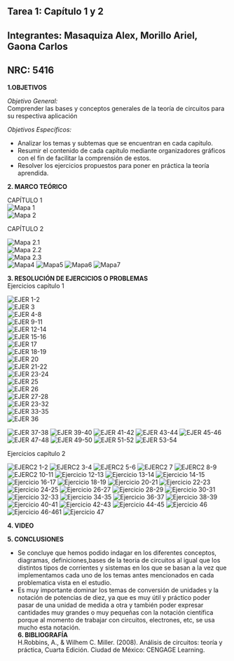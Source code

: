 ## Tarea 1: Capítulo 1 y 2     
## Integrantes: Masaquiza Alex, Morillo Ariel, Gaona Carlos    
## NRC: 5416   
**1.OBJETIVOS**  

  _Objetivo General:_       
 Comprender las bases y conceptos generales de la teoría de circuitos  para su respectiva aplicación 
 
_Objetivos Específicos:_       
*   Analizar los temas y subtemas que se encuentran en cada capitulo.
* Resumir el contenido de cada capitulo mediante organizadores gráficos  con el fin de facilitar la comprensión de estos.    
*  Resolver los ejercicios propuestos para poner en práctica la teoría aprendida. 

**2. MARCO TEÓRICO**   

CAPÍTULO 1    
![Mapa 1]( https://github.com/AlexMP98/Tarea/blob/main/Conceptos%20fundamentales%20de%20CD.jpg )    
![Mapa 2]( https://github.com/AlexMP98/Tarea/blob/main/Conceptos%20fundamentales%20de%20CD%20(2).png)     

CAPÍTULO 2     

![Mapa 2.1]( https://github.com/AlexMP98/Tarea/blob/main/Cuadro%201.PNG )   
![Mapa 2.2]( https://github.com/AlexMP98/Tarea/blob/main/cuadro2.PNG)     
![Mapa 2.3]( https://github.com/AlexMP98/Tarea/blob/main/Cuadro3.PNG)    
![Mapa4](https://github.com/AlexMP98/Tarea/blob/main/Corriente%202.4.jpg)
![Mapa5](https://github.com/AlexMP98/Tarea/blob/main/Fuente%20de%20voltaje%20de%20cd%20practicas%202.5.jpg)
![Mapa6](https://github.com/AlexMP98/Tarea/blob/main/Medicion%20de%20voltaje%20y%20corriente%202.6.jpg)
![Mapa7](https://github.com/AlexMP98/Tarea/blob/main/Fun.C%20Interruptores%2C%20fusibles%20e%20interruptores%20automaticos%202.7.jpg)    


**3. RESOLUCIÓN DE EJERCICIOS O PROBLEMAS**                      
Ejercicios capítulo 1     

![EJER 1-2]( https://github.com/AlexMP98/Tarea/blob/main/1-2.png)        
![EJER 3]( https://github.com/AlexMP98/Tarea/blob/main/3.png)   
![EJER 4-8]( https://github.com/AlexMP98/Tarea/blob/main/4-8.png)   
![EJER 9-11]( https://github.com/AlexMP98/Tarea/blob/main/9-11.png)    
![EJER 12-14]( https://github.com/AlexMP98/Tarea/blob/main/12-14.png)  
![EJER 15-16]( https://github.com/AlexMP98/Tarea/blob/main/15-16.png)   
![EJER 17]( https://github.com/AlexMP98/Tarea/blob/main/17.png)   
![EJER 18-19]( https://github.com/AlexMP98/Tarea/blob/main/18-19.png)    
![EJER 20]( https://github.com/AlexMP98/Tarea/blob/main/20.png)   
![EJER 21-22]( https://github.com/AlexMP98/Tarea/blob/main/21-22.png)    
![EJER 23-24]( https://github.com/AlexMP98/Tarea/blob/main/23-24.png)    
![EJER 25]( https://github.com/AlexMP98/Tarea/blob/main/25.png)    
![EJER 26]( https://github.com/AlexMP98/Tarea/blob/main/26.png)   
![EJER 27-28]( https://github.com/AlexMP98/Tarea/blob/main/27-28.png)     
![EJER 23-32]( https://github.com/AlexMP98/Tarea/blob/main/29-32.png)   
![EJER 33-35]( https://github.com/AlexMP98/Tarea/blob/main/33-35.png)   
![EJER 36](https://github.com/AlexMP98/Tarea/blob/main/Ejer%2036.png)

![EJER 37-38](https://github.com/AlexMP98/Tarea/blob/main/Ejer%2037-38.png)
![EJER 39-40](https://github.com/AlexMP98/Tarea/blob/main/Ejer%2039-40.png)
![EJER 41-42](https://github.com/AlexMP98/Tarea/blob/main/Ejer%2041-42.png)
![EJER 43-44](https://github.com/AlexMP98/Tarea/blob/main/Ejer%2043-44.png)
![EJER 45-46](https://github.com/AlexMP98/Tarea/blob/main/Ejer%2045-46.png)
![EJER 47-48](https://github.com/AlexMP98/Tarea/blob/main/Ejer%2047-48.png)
![EJER 49-50](https://github.com/AlexMP98/Tarea/blob/main/Ejer%2049-50.png)
![EJER 51-52](https://github.com/AlexMP98/Tarea/blob/main/Ejer%2051-52.png)
![EJER 53-54](https://github.com/AlexMP98/Tarea/blob/main/Ejer%2053-54.png)

Ejercicios capítulo 2

![EJERC2 1-2](https://github.com/AlexMP98/Tarea/blob/main/EjerC2%201-2.png)
![EJERC2 3-4](https://github.com/AlexMP98/Tarea/blob/main/EjerC2%203-4.png)
![EJERC2 5-6](https://github.com/AlexMP98/Tarea/blob/main/EjerC2%205-6.png)
![EJERC2 7](https://github.com/AlexMP98/Tarea/blob/main/EjerC2%207.png)
![EJERC2 8-9](https://github.com/AlexMP98/Tarea/blob/main/EjerC2%208-9.png)
![EJERC2 10-11](https://github.com/AlexMP98/Tarea/blob/main/EjerC2%2010-11.png)
![Ejercicio 12-13](https://github.com/AlexMP98/Tarea/blob/main/Ejercicio%201.PNG)
![Ejercicio 13-14](https://github.com/AlexMP98/Tarea/blob/main/Ejercicio%202.PNG)
![Ejercicio 14-15](https://github.com/AlexMP98/Tarea/blob/main/Ejercicio%203.PNG)
![Ejercicio 16-17](https://github.com/AlexMP98/Tarea/blob/main/Ejercicio%204.PNG)
![Ejercicio 18-19](https://github.com/AlexMP98/Tarea/blob/main/Ejercicio%205.PNG)
![Ejercicio 20-21](https://github.com/AlexMP98/Tarea/blob/main/Ejercicio%206.PNG)
![Ejercicio 22-23](https://github.com/AlexMP98/Tarea/blob/main/Ejercicio%207.PNG)
![Ejercicio 24-25](https://github.com/AlexMP98/Tarea/blob/main/Ejercicio%208.PNG) 
![Ejercicio 26-27](https://github.com/AlexMP98/Tarea/blob/main/Ejercicio%209.PNG)
![Ejercicio 28-29](https://github.com/AlexMP98/Tarea/blob/main/Ejercicio%2010.PNG)
![Ejercicio 30-31](https://github.com/AlexMP98/Tarea/blob/main/Ejercicio%2011.PNG)
![Ejercicio 32-33](https://github.com/AlexMP98/Tarea/blob/main/Ejercicio%2012.PNG)
![Ejercicio 34-35](https://github.com/AlexMP98/Tarea/blob/main/Ejercicio%2013.PNG)
![Ejercicio 36-37](https://github.com/AlexMP98/Tarea/blob/main/Ejercicio%2014.PNG)
![Ejercicio 38-39](https://github.com/AlexMP98/Tarea/blob/main/Ejercicio%2015.PNG)
![Ejercicio 40-41](https://github.com/AlexMP98/Tarea/blob/main/Ejercicio%2016.PNG)
![Ejercicio 42-43](https://github.com/AlexMP98/Tarea/blob/main/Ejercicio%2017.PNG)
![Ejercicio 44-45](https://github.com/AlexMP98/Tarea/blob/main/Ejercicio%2018.PNG)
![Ejercicio 46](https://github.com/AlexMP98/Tarea/blob/main/Ejercicio%20191.PNG)
![Ejercicio 46-461](https://github.com/AlexMP98/Tarea/blob/main/Ejercicio%20192.PNG)
![Ejercicio 47](https://github.com/AlexMP98/Tarea/blob/main/Ejercicio%2020.PNG)    

**4. VIDEO**   


**5. CONCLUSIONES**    
* Se concluye que hemos podido indagar en los diferentes conceptos, diagramas, definiciones,bases de la teoria de circuitos al igual que los distintos tipos de corrientes y sistemas en los que se basan a la vez que implementamos cada uno de los temas antes mencionados en cada problematica vista en el estudio.    
* Es muy importante dominar los temas de conversión de unidades y la notación de potencias de diez, ya que es muy útil y práctico poder pasar de una unidad de medida a otra y también poder expresar cantidades muy grandes o muy pequeñas con la notación científica porque al momento de trabajar con circuitos, electrones, etc, se usa mucho esta notación.   
**6. BIBLIOGRAFÍA**   
H.Robbins, A., & Wilhem C. Miller. (2008). Análisis de circuitos: teoría y práctica, Cuarta Edición. Ciudad de México: CENGAGE Learning.


